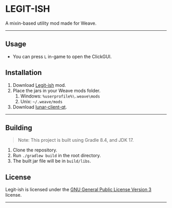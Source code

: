 # LEGIT-ISH
A mixin-based utility mod made for Weave.

---

## Usage
- You can press `L` in-game to open the ClickGUI. 

## Installation
1. Download [Legit-ish](https://github.com/legitish/Legit-ish-Weave/releases/latest) mod.
2. Place the jars in your Weave mods folder.
    1. Windows: `%userprofile%\.weave\mods`
    2. Unix: `~/.weave/mods`
3. Download [lunar-client-qt](https://github.com/Youded-byte/lunar-client-qt/releases/latest).

---

## Building
> Note: This project is built using Gradle 8.4, and JDK 17.
1. Clone the repository.
2. Run `./gradlew build` in the root directory.
3. The built jar file will be in `build/libs`.

## License
Legit-ish is licensed under the [GNU General Public License Version 3](https://github.com/legitish/Legit-ish-Weave/blob/master/LICENSE) license.

---
